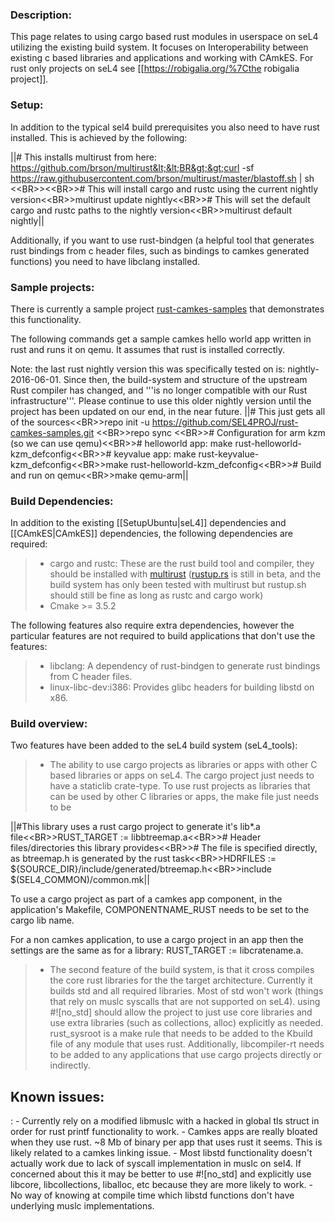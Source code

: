 ### Description:
 This page relates to using cargo based rust modules
in userspace on seL4 utilizing the existing build system. It focuses on
Interoperability between existing c based libraries and applications and
working with CAmkES. For rust only projects on seL4 see
\[\[<https://robigalia.org/%7Cthe> robigalia project\]\].

### Setup:
 In addition to the typical sel4 build prerequisites you
also need to have rust installed. This is achieved by the following:

||\# This installs multirust from here: https://github.com/brson/multirust&lt;&lt;BR&gt;&gt;curl -sf https://raw.githubusercontent.com/brson/multirust/master/blastoff.sh | sh  &lt;&lt;BR&gt;&gt;&lt;&lt;BR&gt;&gt;\# This will install cargo and rustc using the current nightly version&lt;&lt;BR&gt;&gt;multirust update nightly&lt;&lt;BR&gt;&gt;\# This will set the default cargo and rustc paths to the nightly version&lt;&lt;BR&gt;&gt;multirust default nightly||

Additionally, if you want to use rust-bindgen (a helpful tool that
generates rust bindings from c header files, such as bindings to camkes
generated functions) you need to have libclang installed.

### Sample projects:


There is currently a sample project
[rust-camkes-samples](https://github.com/SEL4PROJ/rust-camkes-samples)
that demonstrates this functionality.

The following commands get a sample camkes hello world app written in
rust and runs it on qemu. It assumes that rust is installed correctly.

Note: the last rust nightly version this was specifically tested on is:
nightly-2016-06-01. Since then, the build-system and structure of the
upstream Rust compiler has changed, and '''is no longer compatible with
our Rust infrastructure'''. Please continue to use this older nightly
version until the project has been updated on our end, in the near
future.
||\# This just gets all of the sources&lt;&lt;BR&gt;&gt;repo init -u https://github.com/SEL4PROJ/rust-camkes-samples.git &lt;&lt;BR&gt;&gt;repo sync  &lt;&lt;BR&gt;&gt;\# Configuration for arm kzm (so we can use qemu)&lt;&lt;BR&gt;&gt;\# helloworld app: make rust-helloworld-kzm\_defconfig&lt;&lt;BR&gt;&gt;\# keyvalue app: make rust-keyvalue-kzm\_defconfig&lt;&lt;BR&gt;&gt;make rust-helloworld-kzm\_defconfig&lt;&lt;BR&gt;&gt;\# Build and run on qemu&lt;&lt;BR&gt;&gt;make qemu-arm||

### Build Dependencies:
 In addition to the existing
\[\[SetupUbuntu|seL4\]\] dependencies and \[\[CAmkES|CAmkES\]\]
dependencies, the following dependencies are required:

> -   cargo and rustc: These are the rust build tool and compiler, they
>     should be installed with
>     [multirust](https://github.com/brson/multirust)
>     ([rustup.rs](https://www.rustup.rs/) is still in beta,
>     and the build system has only been tested with multirust but
>     rustup.sh should still be fine as long as rustc and cargo work)
> -   Cmake &gt;= 3.5.2

The following features also require extra dependencies, however the
particular features are not required to build applications that don't
use the features:

> -   libclang: A dependency of rust-bindgen to generate rust bindings
>     from C header files.
> -   linux-libc-dev:i386: Provides glibc headers for building libstd
>     on x86.

### Build overview:
 Two features have been added to the seL4 build
system (seL4\_tools):

> -   The ability to use cargo projects as libraries or apps with other
>     C based libraries or apps on seL4. The cargo project just needs to
>     have a staticlib crate-type. To use rust projects as libraries
>     that can be used by other C libraries or apps, the make file just
>     needs to be

||\#This library uses a rust cargo project to generate it's lib\*.a file&lt;&lt;BR&gt;&gt;RUST\_TARGET := libbtreemap.a&lt;&lt;BR&gt;&gt;\# Header files/directories this library provides&lt;&lt;BR&gt;&gt;\# The file is specified directly, as btreemap.h is generated by the rust task&lt;&lt;BR&gt;&gt;HDRFILES := \${SOURCE\_DIR}/include/generated/btreemap.h&lt;&lt;BR&gt;&gt;include \$(SEL4\_COMMON)/common.mk||

To use a cargo project as part of a camkes app component, in the
application's Makefile, COMPONENTNAME\_RUST needs to be set to the cargo
lib name.

For a non camkes application, to use a cargo project in an app then the
settings are the same as for a library: RUST\_TARGET := libcratename.a.

> -   The second feature of the build system, is that it cross compiles
>     the core rust libraries for the the target architecture. Currently
>     it builds std and all required libraries. Most of std won't work
>     (things that rely on muslc syscalls that are not supported
>     on seL4). using \#!\[no\_std\] should allow the project to just
>     use core libraries and use extra libraries (such as
>     collections, alloc) explicitly as needed. rust\_sysroot is a make
>     rule that needs to be added to the Kbuild file of any module that
>     uses rust. Additionally, libcompiler-rt needs to be added to any
>     applications that use cargo projects directly or indirectly.

## Known issues:


:   -   Currently rely on a modified libmuslc with a hacked in global
        tls struct in order for rust printf functionality to work.
    -   Camkes apps are really bloated when they use rust. \~8 Mb of
        binary per app that uses rust it seems. This is likely related
        to a camkes linking issue.
    -   Most libstd functionality doesn't actually work due to lack of
        syscall implementation in muslc on sel4. If concerned about this
        it may be better to use \#!\[no\_std\] and explicitly use
        libcore, libcollections, liballoc, etc because they are more
        likely to work.
    -   No way of knowing at compile time which libstd functions don't
        have underlying muslc implementations.


